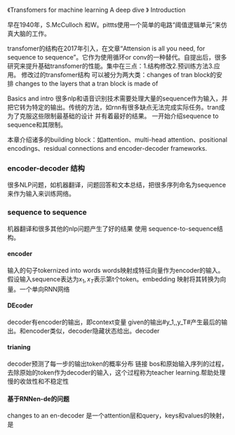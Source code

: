 《Transfomers for machine learning A deep dive 》
Introduction



早在1940年，S.McCulloch 和W。pittts使用一个简单的电路“阈值逻辑单元”来仿真大脑的工作。


transfomer的结构在2017年引入，在文章“Attension is all  you need, for sequence to sequence”。它作为使用循环or conv的一种替代。自提出后，很多研究来提升基础transfomer的性能。集中在三点：1.结构修改2.预训练方法3.应用。
修改过的transfomer结构 可以被分为两大类：changes of tran block的安排 changes to the layers that a tran block is made of

Basics and intro
很多nlp和语音识别技术需要处理大量的sequence作为输入，并把它转为特定的输出。传统的方法，如rnn有很多缺点无法完成实际任务。tran成为了克服这些限制最基础的设计 并有着最好的结果。 一开始介绍sequence to sequence和其限制。

本章介绍诸多的building block：如attention、multi-head attention、positional encodings、residual connections and encoder-decoder frameworks.

### encoder-decoder 结构
很多NLP问题，如机器翻译，问题回答和文本总结，把很多序列命名为sequence来作为输入来训练网络。

### sequence to sequence
机器翻译和很多其他的nlp问题产生了好的结果 使用 sequence-to-sequence结构。

#### encoder
输入的句子tokernized into words words映射成特征向量作为encoder的输入。假设输入sequence表达为$x_1,x_T$表示第t个token。embedding 映射将其转换为向量。一个单向RNN网络
#### DEcoder
decoder有encoder的输出，即context变量 given的输出#y_1,,y_T#产生最后的输出。和encoder类似，decoder隐藏状态给出。decoder
#### trianing
decoder预测了每一步的输出token的概率分布
链接 bos和原始输入序列的过程，去除原始的token作为decoder的输入，这个过程称为teacher learning.帮助处理慢的收敛性和不稳定性

#### 基于RNNen-de的问题

changes to an en-decoder 是一个attention层和query，keys和values的映射，是


